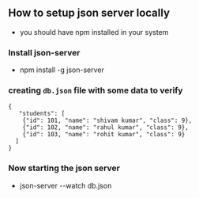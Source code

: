 ## How to setup json server locally

- you should have npm installed in your system

### Install json-server

- npm install -g json-server

### creating `db.json` file with some data to verify

```
{
   "students": [
    {"id": 101, "name": "shivam kumar", "class": 9},
    {"id": 102, "name": "rahul kumar", "class": 9},
    {"id": 103, "name": "rohit kumar", "class": 9}
  ]
}
```

### Now starting the json server

- json-server --watch db.json

